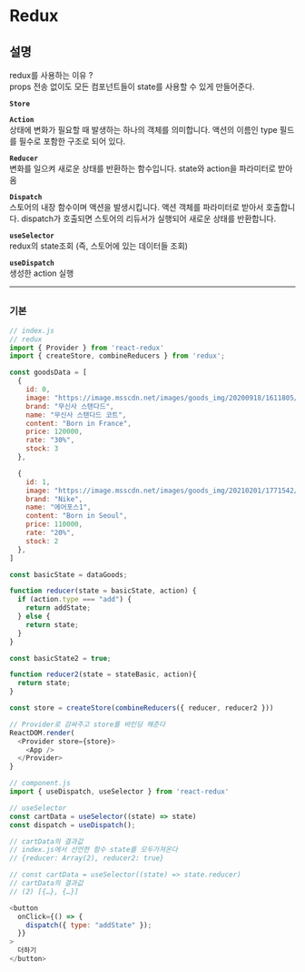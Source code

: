 # Redux

## 설명

redux를 사용하는 이유 ?  
props 전송 없이도 모든 컴포넌트들이 state를 사용할 수 있게 만들어준다.

**`Store`**

**`Action`**  
상태에 변화가 필요할 때 발생하는 하나의 객체를 의미합니다. 액션의 이름인 type 필드를 필수로 포함한 구조로 되어 있다.

**`Reducer`**  
변화를 일으켜 새로운 상태를 반환하는 함수입니다. state와 action을 파라미터로 받아옴

**`Dispatch`**  
스토어의 내장 함수이며 액션을 발생시킵니다. 액션 객체를 파라미터로 받아서 호출합니다. dispatch가 호출되면 스토어의 리듀서가 실행되어 새로운 상태를 반환합니다.

**`useSelector`**  
redux의 state조회 (즉, 스토어에 있는 데이터들 조회)

**`useDispatch`**  
생성한 action 실행

---

##

### 기본

```javascript
// index.js
// redux
import { Provider } from 'react-redux'
import { createStore, combineReducers } from 'redux';

const goodsData = [
  {
    id: 0,
    image: "https://image.msscdn.net/images/goods_img/20200918/1611805/1611805_1_500.jpg",
    brand: "무신사 스탠다드",
    name: "무신사 스탠다드 코트",
    content: "Born in France",
    price: 120000,
    rate: "30%",
    stock: 3
  },

  {
    id: 1,
    image: "https://image.msscdn.net/images/goods_img/20210201/1771542/1771542_1_500.jpg",
    brand: "Nike",
    name: "에어포스1",
    content: "Born in Seoul",
    price: 110000,
    rate: "20%",
    stock: 2
  },
]

const basicState = dataGoods;

function reducer(state = basicState, action) {
  if (action.type === "add") {
    return addState;
  } else {
    return state;
  }
}

const basicState2 = true;

function reducer2(state = stateBasic, action){
  return state;
}

const store = createStore(combineReducers({ reducer, reducer2 }))

// Provider로 감싸주고 store를 바인딩 해준다
ReactDOM.render(
  <Provider store={store}>
    <App />
  </Provider>
}

// component.js
import { useDispatch, useSelector } from 'react-redux'

// useSelector
const cartData = useSelector((state) => state)
const dispatch = useDispatch();

// cartData의 결과값
// index.js에서 선언한 함수 state를 모두가져온다
// {reducer: Array(2), reducer2: true}

// const cartData = useSelector((state) => state.reducer)
// cartData의 결과값
// (2) [{…}, {…}]

<button
  onClick={() => {
    dispatch({ type: "addState" });
  }}
>
  더하기
</button>
```
